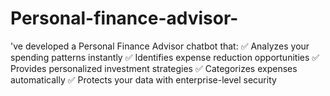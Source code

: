 # Personal-finance-advisor-
've developed a Personal Finance Advisor chatbot that: ✅ Analyzes your spending patterns instantly ✅ Identifies expense reduction opportunities ✅ Provides personalized investment strategies ✅ Categorizes expenses automatically ✅ Protects your data with enterprise-level security
